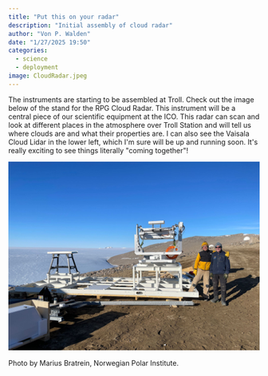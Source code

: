```yaml
---
title: "Put this on your radar"
description: "Initial assembly of cloud radar"
author: "Von P. Walden"
date: "1/27/2025 19:50"
categories:
  - science
  - deployment
image: CloudRadar.jpeg
---
```


The instruments are starting to be assembled at Troll. Check out the image below of the stand for the RPG Cloud Radar. This instrument will be a central piece of our scientific equipment at the ICO. This radar can scan and look at different places in the atmosphere over Troll Station and will tell us where clouds are and what their properties are. I can also see the Vaisala Cloud Lidar in the lower left, which I'm sure will be up and running soon. It's really exciting to see things literally "coming together"!

![The stand for the RPG Cloud Radar](CloudRadar.jpeg)

Photo by Marius Bratrein, Norwegian Polar Institute.
